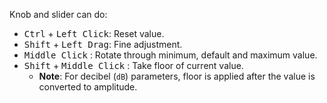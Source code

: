 Knob and slider can do:

- <kbd>Ctrl</kbd> + <kbd>Left Click</kbd>: Reset value.
- <kbd>Shift</kbd> + <kbd>Left Drag</kbd>: Fine adjustment.
- <kbd>Middle Click</kbd> : Rotate through minimum, default and maximum value.
- <kbd>Shift</kbd> + <kbd>Middle Click</kbd> : Take floor of current value.
  - **Note**: For decibel (`dB`) parameters, floor is applied after the value is converted to amplitude.
